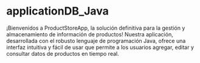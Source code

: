 # applicationDB_Java

¡Bienvenidos a ProductStoreApp, la solución definitiva para la gestión y almacenamiento de información de productos! Nuestra aplicación, desarrollada con el robusto lenguaje de programación Java, ofrece una interfaz intuitiva y fácil de usar que permite a los usuarios agregar, editar y consultar datos de productos en tiempo real.
